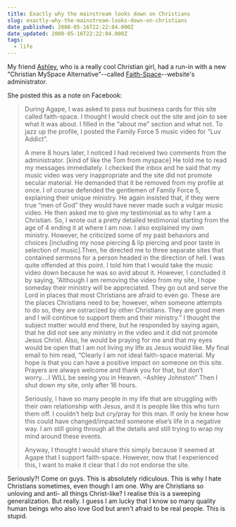 ```yaml
---
title: Exactly why the mainstream looks down on Christians
slug: exactly-why-the-mainstream-looks-down-on-christians
date_published: 2008-05-16T22:22:04.000Z
date_updated: 2008-05-16T22:22:04.000Z
tags:
  - life
---
```


My friend [Ashley](http://www.myspace.com/ashleyrock), who is a really cool Christian girl, had a run-in with a new "Christian MySpace Alternative"--called [Faith-Space](http://www.faith-space.com/)--website's administrator.

She posted this as a note on Facebook:

> During Agape, I was asked to pass out business cards for this site called faith-space. I thought I would check out the site and join to see what it was about. I filled in the “about me” section and what not. To jazz up the profile, I posted the Family Force 5 music video for “Luv Addict”. 
>
> A mere 8 hours later, I noticed I had received two comments from the administrator. [kind of like the Tom from myspace] He told me to read my messages immediately. I checked the inbox and he said that my music video was very inappropriate and the site did not promote secular material. He demanded that it be removed from my profile at once. I of course defended the gentlemen of Family Force 5, explaining their unique ministry. He again insisted that, if they were true “men of God” they would have never made such a vulgar music video. He then asked me to give my testimonial as to why I am a Christian. So, I wrote out a pretty detailed testimonial starting from the age of 4 ending it at where I am now. I also explained my own ministry. However, he criticized some of my past behaviors and choices [including my nose piercing & lip piercing and poor taste in selection of music].Then, he directed me to three separate sites that contained sermons for a person headed in the direction of hell. I was quite offended at this point. I told him that I would take the music video down because he was so avid about it. However, I concluded it by saying, “Although I am removing the video from my site, I hope someday their ministry will be appreciated. They go out and serve the Lord in places that most Christians are afraid to even go. These are the places Christians need to be; however, when someone attempts to do so, they are ostracized by other Christians. They are good men and I will continue to support them and their ministry.” I thought the subject matter would end there, but he responded by saying again, that he did not see any ministry in the video and it did not promote Jesus Christ. Also, he would be praying for me and that my eyes would be open that I am not living my life as Jesus would like. My final email to him read, “Clearly I am not ideal faith-space material. My hope is that you can have a positive impact on someone on this site. Prayers are always welcome and thank you for that, but don’t worry….I WILL be seeing you in Heaven. –Ashley Johnston” Then I shut down my site, only after 16 hours.
>
> Seriously, I have so many people in my life that are struggling with their own relationship with Jesus, and it is people like this who turn them off. I couldn’t help but cry/pray for this man. If only he knew how this could have changed/impacted someone else’s life in a negative way. I am still going through all the details and still trying to wrap my mind around these events.
>
> Anyway, I thought I would share this simply because it seemed at Agape that I support faith-space. However, now that I experienced this, I want to make it clear that I do not endorse the site.

Seriously?! Come on guys. This is absolutely ridiculous. This is why I hate Christians sometimes, even though I am one. Why are Christians so unloving and anti- all things Christ-like? I realise this is a sweeping generalization. But really. I guess I am lucky that I know so many quality human beings who also love God but aren't afraid to be real people.
This is stupid.
